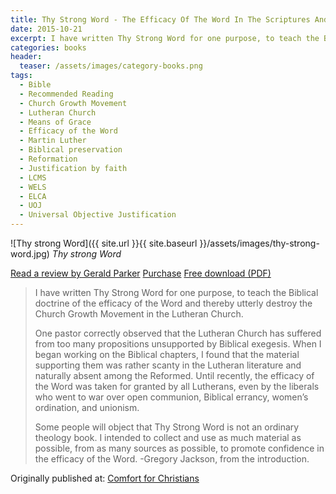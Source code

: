 ```yaml
---
title: Thy Strong Word - The Efficacy Of The Word In The Scriptures And The Lutheran Confessions by Pastor Gregory L. Jackson, PhD
date: 2015-10-21
excerpt: I have written Thy Strong Word for one purpose, to teach the Biblical doctrine of the efficacy of the Word and thereby utterly destroy the Church  Growth Movement in the Lutheran Church.
categories: books
header:
  teaser: /assets/images/category-books.png
tags:
  - Bible
  - Recommended Reading
  - Church Growth Movement
  - Lutheran Church
  - Means of Grace
  - Efficacy of the Word
  - Martin Luther
  - Biblical preservation
  - Reformation
  - Justification by faith
  - LCMS
  - WELS
  - ELCA
  - UOJ
  - Universal Objective Justification
---
```


![Thy strong Word]({{ site.url }}{{ site.baseurl }}/assets/images/thy-strong-word.jpg)
*Thy strong Word*

[Read a review by Gerald Parker](https://www.amazon.com/review/R2OFTG4TOXZLPZ/)
[Purchase](https://www.amazon.com/Thy-Strong-Word-Scriptures-Confessions/dp/1534738398)
[Free download (PDF)](https://dl.dropboxusercontent.com/u/5009355/9388354_tsw_12_7_2010.pdf)

> I have written Thy Strong Word for one purpose, to teach the Biblical doctrine of the efficacy of the Word and thereby utterly destroy the Church  Growth Movement in the Lutheran Church.
> 
> One pastor correctly observed that the Lutheran Church has suffered from too many propositions unsupported by Biblical exegesis. When I began working on the Biblical chapters, I found that the material supporting them was rather scanty in the Lutheran literature and naturally absent among the Reformed. Until recently, the efficacy of the Word was taken for granted by all Lutherans, even by the liberals who went to war over open communion, Biblical errancy, women’s ordination, and unionism.
> 
> Some people will object that Thy Strong Word is not an ordinary theology book. I intended to collect and use as much material as possible, from as many sources as possible, to promote confidence in the efficacy of the Word. -Gregory Jackson, from the introduction.

<div>Originally published at: <a href='http://www.alecsatin.com/'>Comfort for Christians</a></div>
